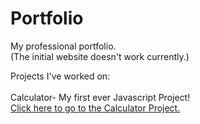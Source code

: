 # Portfolio
My professional portfolio.\
(The initial website doesn't work currently.)

Projects I've worked on:\
\
  Calculator- My first ever Javascript Project!\
  [Click here to go to the Calculator Project.](https://github.com/TheBrainyCat/Portfolio/blob/main/PortfolioWebsite/templates/calculator/index.html)
